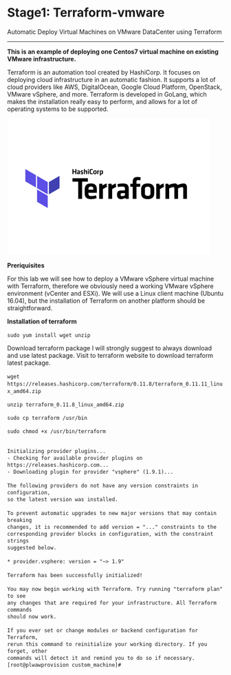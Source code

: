 # Stage1: Terraform-vmware
Automatic Deploy Virtual Machines on VMware DataCenter using Terraform

***

**This is an example of deploying one Centos7 virtual machine on existing VMware infrastructure.**

Terraform is an automation tool created by HashiCorp. It focuses on deploying cloud infrastructure in an automatic fashion. It supports a lot of cloud providers like AWS, DigitalOcean, Google Cloud Platform, OpenStack, VMware vSphere, and more. Terraform is developed in GoLang, which makes the installation really easy to perform, and allows for a lot of operating systems to be supported.

![Alt](images/logo.png)

**Preriquisites**

For this lab we will see how to deploy a VMware vSphere virtual machine with Terraform, therefore we obviously need a working VMware vSphere environment (vCenter and ESXi). We will use a Linux client machine (Ubuntu 16.04), but the installation of Terraform on another platform should be straightforward.

**Installation of terraform**

``sudo yum install wget unzip``

Download terraform package
I will strongly suggest to always download and use latest package. Visit to terraform website to download terraform latest package.

``wget https://releases.hashicorp.com/terraform/0.11.8/terraform_0.11.11_linux_amd64.zip``

``unzip terraform_0.11.8_linux_amd64.zip``

``sudo cp terraform /usr/bin``

``sudo chmod +x /usr/bin/terraform``


```[root@plwawprovision custom_machine]# terraform init

Initializing provider plugins...
- Checking for available provider plugins on https://releases.hashicorp.com...
- Downloading plugin for provider "vsphere" (1.9.1)...

The following providers do not have any version constraints in configuration,
so the latest version was installed.

To prevent automatic upgrades to new major versions that may contain breaking
changes, it is recommended to add version = "..." constraints to the
corresponding provider blocks in configuration, with the constraint strings
suggested below.

* provider.vsphere: version = "~> 1.9"

Terraform has been successfully initialized!

You may now begin working with Terraform. Try running "terraform plan" to see
any changes that are required for your infrastructure. All Terraform commands
should now work.

If you ever set or change modules or backend configuration for Terraform,
rerun this command to reinitialize your working directory. If you forget, other
commands will detect it and remind you to do so if necessary.
[root@plwawprovision custom_machine]# 
```
